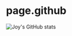 # page.github

![Joy's GitHub stats](https://github-readme-stats.vercel.app/api?username=JoyZong98&show_icons=true)
